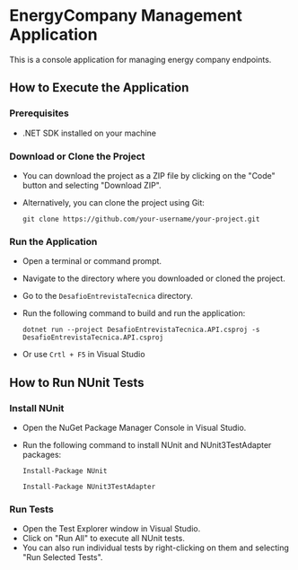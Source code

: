 # EnergyCompany Management Application

This is a console application for managing energy company endpoints.

## How to Execute the Application

### Prerequisites
- .NET SDK installed on your machine

### Download or Clone the Project
- You can download the project as a ZIP file by clicking on the "Code" button and selecting "Download ZIP".
- Alternatively, you can clone the project using Git:
  
     `git clone https://github.com/your-username/your-project.git` 

### Run the Application
- Open a terminal or command prompt.
- Navigate to the directory where you downloaded or cloned the project.
- Go to the `DesafioEntrevistaTecnica` directory.
- Run the following command to build and run the application:

    `dotnet run --project DesafioEntrevistaTecnica.API.csproj -s DesafioEntrevistaTecnica.API.csproj`
  
- Or use `Crtl + F5` in Visual Studio

## How to Run NUnit Tests

### Install NUnit
- Open the NuGet Package Manager Console in Visual Studio.
- Run the following command to install NUnit and NUnit3TestAdapter packages:
  
    `Install-Package NUnit`
  
    `Install-Package NUnit3TestAdapter`

### Run Tests
- Open the Test Explorer window in Visual Studio.
- Click on "Run All" to execute all NUnit tests.
- You can also run individual tests by right-clicking on them and selecting "Run Selected Tests".

